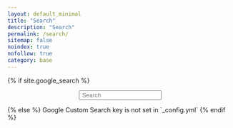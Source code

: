 ```yaml
---
layout: default_minimal
title: "Search"
description: "Search"
permalink: /search/
sitemap: false
noindex: true
nofollow: true
category: base
---
```


{% if site.google_search %}
<div id="searchbox2" style="margin:0 auto; display: table;">
<div class="searchcont2">
    <!-- <span class="searchicon2"><i class="fa fa-search fa-2x"></i></span> -->
    <form role="search" method="get" action="{{ site.url }}/cse/">
        <input id="searchString2" name="searchString2" placeholder=" Search" type="text">
    </form>
</div>
</div>
{% else %}
Google Custom Search key is not set in `_config.yml`
{% endif %}
